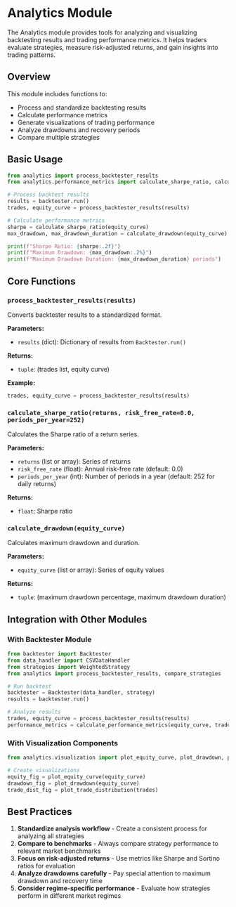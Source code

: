 # Analytics Module

The Analytics module provides tools for analyzing and visualizing backtesting results and trading performance metrics. It helps traders evaluate strategies, measure risk-adjusted returns, and gain insights into trading patterns.

## Overview

This module includes functions to:
- Process and standardize backtesting results
- Calculate performance metrics
- Generate visualizations of trading performance 
- Analyze drawdowns and recovery periods
- Compare multiple strategies

## Basic Usage

```python
from analytics import process_backtester_results
from analytics.performance_metrics import calculate_sharpe_ratio, calculate_drawdown

# Process backtest results
results = backtester.run()
trades, equity_curve = process_backtester_results(results)

# Calculate performance metrics
sharpe = calculate_sharpe_ratio(equity_curve)
max_drawdown, max_drawdown_duration = calculate_drawdown(equity_curve)

print(f"Sharpe Ratio: {sharpe:.2f}")
print(f"Maximum Drawdown: {max_drawdown:.2%}")
print(f"Maximum Drawdown Duration: {max_drawdown_duration} periods")
```

## Core Functions

### `process_backtester_results(results)`

Converts backtester results to a standardized format.

**Parameters:**
- `results` (dict): Dictionary of results from `Backtester.run()`

**Returns:**
- `tuple`: (trades list, equity curve)

**Example:**
```python
trades, equity_curve = process_backtester_results(results)
```

### `calculate_sharpe_ratio(returns, risk_free_rate=0.0, periods_per_year=252)`

Calculates the Sharpe ratio of a return series.

**Parameters:**
- `returns` (list or array): Series of returns
- `risk_free_rate` (float): Annual risk-free rate (default: 0.0)
- `periods_per_year` (int): Number of periods in a year (default: 252 for daily returns)

**Returns:**
- `float`: Sharpe ratio

### `calculate_drawdown(equity_curve)`

Calculates maximum drawdown and duration.

**Parameters:**
- `equity_curve` (list or array): Series of equity values

**Returns:**
- `tuple`: (maximum drawdown percentage, maximum drawdown duration)

## Integration with Other Modules

### With Backtester Module

```python
from backtester import Backtester
from data_handler import CSVDataHandler
from strategies import WeightedStrategy
from analytics import process_backtester_results, compare_strategies

# Run backtest
backtester = Backtester(data_handler, strategy)
results = backtester.run()

# Analyze results
trades, equity_curve = process_backtester_results(results)
performance_metrics = calculate_performance_metrics(equity_curve, trades)
```

### With Visualization Components

```python
from analytics.visualization import plot_equity_curve, plot_drawdown, plot_trade_distribution

# Create visualizations
equity_fig = plot_equity_curve(equity_curve)
drawdown_fig = plot_drawdown(equity_curve)
trade_dist_fig = plot_trade_distribution(trades)
```

## Best Practices

1. **Standardize analysis workflow** - Create a consistent process for analyzing all strategies
2. **Compare to benchmarks** - Always compare strategy performance to relevant market benchmarks
3. **Focus on risk-adjusted returns** - Use metrics like Sharpe and Sortino ratios for evaluation
4. **Analyze drawdowns carefully** - Pay special attention to maximum drawdown and recovery time
5. **Consider regime-specific performance** - Evaluate how strategies perform in different market regimes